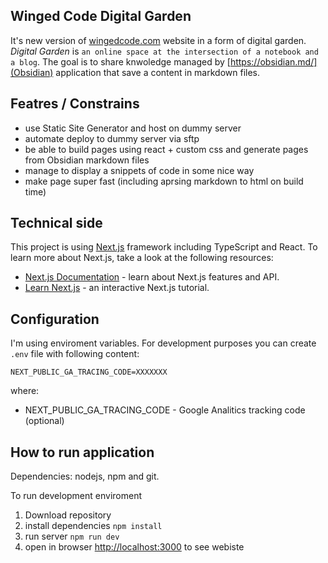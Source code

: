 ## Winged Code Digital Garden

It's new version of [wingedcode.com](wingedcode.com) website in a form of digital garden. *Digital Garden* is `an online space at the intersection of a notebook and a blog`. The goal is to share knwoledge managed by [https://obsidian.md/](Obsidian) application that save a content in markdown files.

## Featres / Constrains

- use Static Site Generator and host on dummy server
- automate deploy to dummy server via sftp
- be able to build pages using react + custom css and generate pages from Obsidian markdown files 
- manage to display a snippets of code in some nice way
- make page super fast (including aprsing markdown to html on build time)

## Technical side

This project is using [Next.js](https://nextjs.org/) framework including TypeScript and React. To learn more about Next.js, take a look at the following resources:


- [Next.js Documentation](https://nextjs.org/docs) - learn about Next.js features and API.
- [Learn Next.js](https://nextjs.org/learn) - an interactive Next.js tutorial.


## Configuration

I'm using enviroment variables. For development purposes you can create `.env` file with following content:

```
NEXT_PUBLIC_GA_TRACING_CODE=XXXXXXX
```

where: 
- NEXT_PUBLIC_GA_TRACING_CODE - Google Analitics tracking code (optional)

## How to run application

Dependencies: nodejs, npm and git.

To run development enviroment
1. Download repository
2. install dependencies `npm install`
3. run server `npm run dev`
4. open in browser [http://localhost:3000](http://localhost:3000) to see webiste

